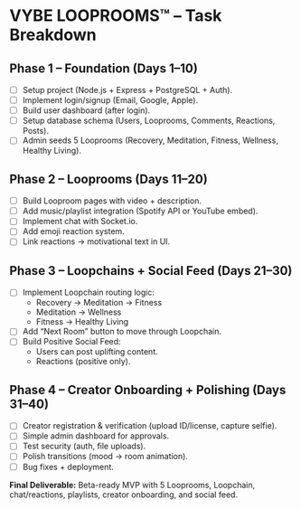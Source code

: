 # VYBE LOOPROOMS™ – Task Breakdown

## Phase 1 – Foundation (Days 1–10)
- [ ] Setup project (Node.js + Express + PostgreSQL + Auth).
- [ ] Implement login/signup (Email, Google, Apple).
- [ ] Build user dashboard (after login).
- [ ] Setup database schema (Users, Looprooms, Comments, Reactions, Posts).
- [ ] Admin seeds 5 Looprooms (Recovery, Meditation, Fitness, Wellness, Healthy Living).

## Phase 2 – Looprooms (Days 11–20)
- [ ] Build Looproom pages with video + description.
- [ ] Add music/playlist integration (Spotify API or YouTube embed).
- [ ] Implement chat with Socket.io.
- [ ] Add emoji reaction system.
- [ ] Link reactions → motivational text in UI.

## Phase 3 – Loopchains + Social Feed (Days 21–30)
- [ ] Implement Loopchain routing logic:
  - Recovery → Meditation → Fitness
  - Meditation → Wellness
  - Fitness → Healthy Living
- [ ] Add “Next Room” button to move through Loopchain.
- [ ] Build Positive Social Feed:
  - Users can post uplifting content.
  - Reactions (positive only).

## Phase 4 – Creator Onboarding + Polishing (Days 31–40)
- [ ] Creator registration & verification (upload ID/license, capture selfie).
- [ ] Simple admin dashboard for approvals.
- [ ] Test security (auth, file uploads).
- [ ] Polish transitions (mood → room animation).
- [ ] Bug fixes + deployment.

**Final Deliverable:** Beta-ready MVP with 5 Looprooms, Loopchain, chat/reactions, playlists, creator onboarding, and social feed.
